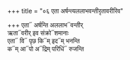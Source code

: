 +++
title = "०६ एता अर्षन्त्यललाभवन्तीरृतावरीरिव"

+++
एता᳓ अर्षन्ति अललाभ᳓वन्तीर्  
ऋता᳓वरीर् इव संक्रो᳓शमानाः  
एता᳓ वि᳓ पृछ कि᳓म् इद᳓म् भनन्ति  
क᳓म् आ᳓पो अ᳓द्रिम् परिधिं᳓ रुजन्ति
